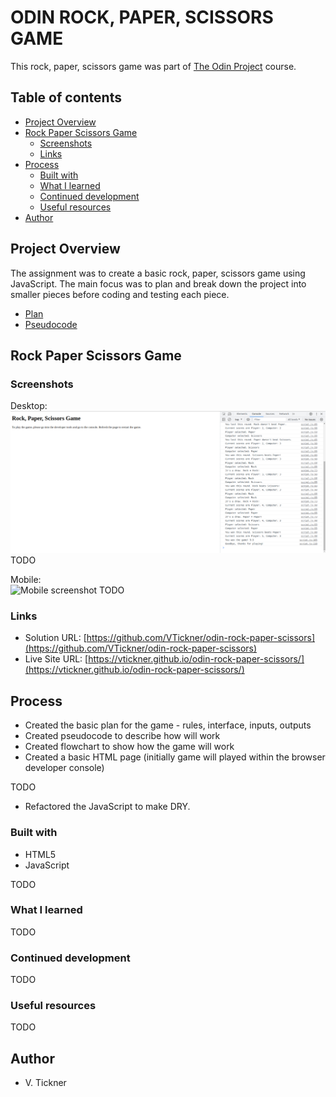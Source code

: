# ODIN ROCK, PAPER, SCISSORS GAME

This rock, paper, scissors game was part of [The Odin Project](https://www.theodinproject.com) course.

## Table of contents

- [Project Overview](#project-overview)
- [Rock Paper Scissors Game](#rock-paper-scissors-game)
  - [Screenshots](#screenshots)
  - [Links](#links)
- [Process](#process)
  - [Built with](#built-with)
  - [What I learned](#what-i-learned)
  - [Continued development](#continued-development)
  - [Useful resources](#useful-resources)
- [Author](#author)

## Project Overview

The assignment was to create a basic rock, paper, scissors game using JavaScript. The main focus was to plan and break down the project into smaller pieces before coding and testing each piece.

- [Plan](Plan.md)
- [Pseudocode](Pseudocode.md)

## Rock Paper Scissors Game

### Screenshots

Desktop:  
![Desktop screenshot](./img/desktop-screenshot.jpg) TODO

Mobile:  
![Mobile screenshot](./img/mobile-screenshot.jpg) TODO

### Links

- Solution URL: [https://github.com/VTickner/odin-rock-paper-scissors](https://github.com/VTickner/odin-rock-paper-scissors)
- Live Site URL: [https://vtickner.github.io/odin-rock-paper-scissors/](https://vtickner.github.io/odin-rock-paper-scissors/)

## Process

- Created the basic plan for the game - rules, interface, inputs, outputs
- Created pseudocode to describe how will work
- Created flowchart to show how the game will work
- Created a basic HTML page (initially game will played within the browser developer console)

TODO

- Refactored the JavaScript to make DRY.

### Built with

- HTML5
- JavaScript

TODO

### What I learned

TODO

### Continued development

TODO

### Useful resources

TODO

## Author

- V. Tickner

